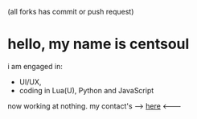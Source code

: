 (all forks has commit or push request)

# hello, my name is centsoul

i am engaged in:
- UI/UX, 
- coding in Lua(U), Python and JavaScript

now working at nothing.
my contact's --> [here](https://e-z.bio/cent) <---

